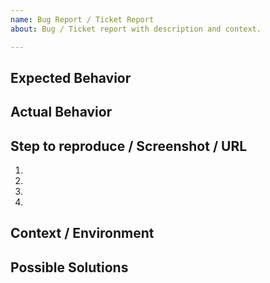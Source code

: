 ```yaml
---
name: Bug Report / Ticket Report
about: Bug / Ticket report with description and context.

---
```


<!--- please add summation at Title above. --->

## Expected Behavior

## Actual Behavior

## Step to reproduce / Screenshot / URL
1. 
2. 
3. 
4.

## Context / Environment
<!--- ex: on Mobile version --->
<!--- ex: on NodeJS 10.2 --->

## Possible Solutions
<!--- give some guesses and suggestions --->
